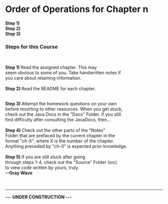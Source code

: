 
# Order of Operations for Chapter n <br>

<p><b>Step 1) </b><br> 
<b>Step 2) </b><br> 
<b>Step 3) </b><br></p>
<h3>Steps for this Course</h3><br>
<p><b>Step 1) </b>Read the assigned chapter. This may <br>
seem obvious to some of you. Take handwritten notes if <br>
you care about retaining information. <br>
<br>
<b>Step 2) </b>Read the README for each chapter.</p><br>
<b>Step 3) </b>Attempt the homework questions on your own <br>
before resorting to other resources. When you get stuck, <br>
check out the Java Docs in the "Docs" Folder. If you still <br>
find difficulty after consulting the JavaDocs, then...<br>
<br>
<b>Step 4) </b> Check out the other parts of the "Notes" <br>
Folder that are prefaced by the current chapter in the <br>
format "ch-X", where X is the number of the chapter. <br>
Anything preceded by "ch-0" is expected prior knowledge.<br>
<br>
<b>Step 5) </b> If you are still stuck after going <br>
through steps 1-4, check out the "Source" Folder (src) <br>
to view code written by yours, truly.<br>
<b>--Gray Wave</b></p><br>
<hr>
<strong>---   UNDER CONSTRUCTION   ---</strong>
